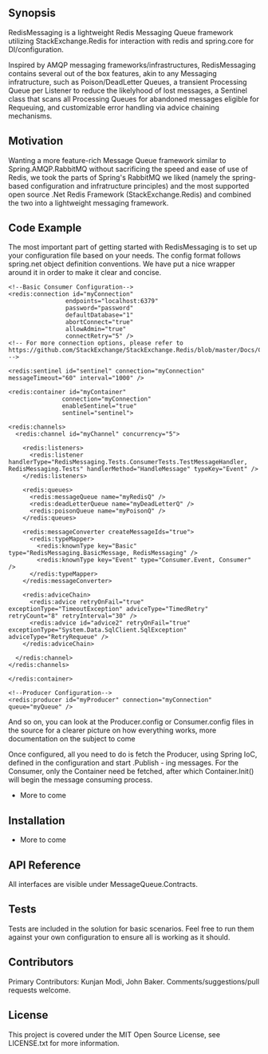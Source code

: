## Synopsis

RedisMessaging is a lightweight Redis Messaging Queue framework utilizing StackExchange.Redis for interaction with redis and spring.core for DI/configuration. 

Inspired by AMQP messaging frameworks/infrastructures, RedisMessaging contains several out of the box features, akin to any Messaging infratructure, such as Poison/DeadLetter Queues, a transient Processing Queue per Listener to reduce the likelyhood of lost messages, a Sentinel class that scans all Processing Queues for abandoned messages eligible for Requeuing, and customizable error handling via advice chaining mechanisms.

## Motivation

Wanting a more feature-rich Message Queue framework similar to Spring.AMQP.RabbitMQ without sacrificing the speed and ease of use of Redis, we took the parts of Spring's RabbitMQ we liked (namely the spring-based configuration and infratructure principles) and the most supported open source .Net Redis Framework (StackExchange.Redis) and combined the two into a lightweight messaging framework.

## Code Example

The most important part of getting started with RedisMessaging is to set up your configuration file based on your needs. The config format follows spring.net object definition conventions. We have put a nice wrapper around it in order to make it clear and concise.

```
<!--Basic Consumer Configuration-->
<redis:connection id="myConnection"
				endpoints="localhost:6379"
				password="password"
				defaultDatabase="1"
				abortConnect="true"
				allowAdmin="true"
				connectRetry="5" />
<!-- For more connection options, please refer to https://github.com/StackExchange/StackExchange.Redis/blob/master/Docs/Configuration.md -->

<redis:sentinel id="sentinel" connection="myConnection" messageTimeout="60" interval="1000" />

<redis:container id="myContainer"
			   connection="myConnection"
			   enableSentinel="true"
			   sentinel="sentinel">

<redis:channels>
  <redis:channel id="myChannel" concurrency="5">

	<redis:listeners>
	  <redis:listener handlerType="RedisMessaging.Tests.ConsumerTests.TestMessageHandler, RedisMessaging.Tests" handlerMethod="HandleMessage" typeKey="Event" />
	</redis:listeners>

	<redis:queues>
	  <redis:messageQueue name="myRedisQ" />
	  <redis:deadLetterQueue name="myDeadLetterQ" />
	  <redis:poisonQueue name="myPoisonQ" />
	</redis:queues>

	<redis:messageConverter createMessageIds="true">
	  <redis:typeMapper>
		<redis:knownType key="Basic" type="RedisMessaging.BasicMessage, RedisMessaging" />
		<redis:knownType key="Event" type="Consumer.Event, Consumer" />
	  </redis:typeMapper>
	</redis:messageConverter>

	<redis:adviceChain>
	  <redis:advice retryOnFail="true" exceptionType="TimeoutException" adviceType="TimedRetry" retryCount="8" retryInterval="30" />
	  <redis:advice id="advice2" retryOnFail="true" exceptionType="System.Data.SqlClient.SqlException" adviceType="RetryRequeue" />
	</redis:adviceChain>

  </redis:channel>
</redis:channels>

</redis:container>

<!--Producer Configuration-->
<redis:producer id="myProducer" connection="myConnection" queue="myQueue" />

```

And so on, you can look at the Producer.config or Consumer.config files in the source for a clearer picture on how everything works, more documentation on the subject to come

Once configured, all you need to do is fetch the Producer, using Spring IoC, defined in the configuration and start .Publish - ing messages. For the Consumer, only the Container need be fetched, after which Container.Init() will begin the message consuming process.

- More to come

## Installation

- More to come

## API Reference

All interfaces are visible under MessageQueue.Contracts.

## Tests

Tests are included in the solution for basic scenarios. Feel free to run them against your own configuration to ensure all is working as it should.

## Contributors

Primary Contributors: Kunjan Modi, John Baker. Comments/suggestions/pull requests welcome.

## License

This project is covered under the MIT Open Source License, see LICENSE.txt for more information.
